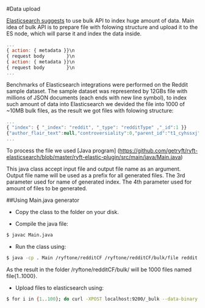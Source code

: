 #Data upload

[Elasticsearch suggests](https://www.elastic.co/guide/en/elasticsearch/guide/current/bulk.html) to use bulk API to index huge amount of data. 
Main idea of bulk API is to prepare file with folowing structure and upload it to the ES node, which will parse it and index the data inside.

```javascript
...
{ action: { metadata }}\n
{ request body        }\n
{ action: { metadata }}\n
{ request body        }\n
...
```

Benchmarks of Elasticsearch integrations were performed on the Reddit sample dataset. The sample dataset was represented by 12GBs file with millions of JSON documents (each ends with new line symbol), to index such amount of data into Elasticsearch we devided the file into 1000 of ~10MB bulk files, as the result we got files with folowing structure:

```javascript
...
{ "index": { "_index": "reddit", "_type": "redditType" ,"_id":1 }}
{"author_flair_text":null,"controversiality":0,"parent_id":"t1_cyhssxj","edited":false,"subreddit":"AskReddit","body":"Hmm, didn't know that, but I mostly do this to comments I like, so if I go back and look for it, it's not deleted. ","id":"cyhudtv","distinguished":null,"retrieved_on":1454208310,"created_utc":1451607874,"link_id":"t3_3ywxbq","author_flair_css_class":null,"gilded":0,"stickied":false,"author":"Chaosfreak610","score":3,"ups":3,"subreddit_id":"t5_2qh1i"}
...
```

To process the file we used [Java program] (https://github.com/getryft/ryft-elasticsearch/blob/master/ryft-elastic-plugin/src/main/java/Main.java)

This java class accept input file and output file name as an argument. Output file name will be used as a prefix for all generated files.
The 3rd parameter used for name of generated index.
The 4th parameter used for amount of files to be generated.


##Using Main.java generator

* Copy the class to the folder on your disk.

* Compile the java file:

```sh
$ javac Main.java
```

* Run the class using:

```sh
$ java -cp . Main /ryftone/redditCF /ryftone/redditCF/bulk/file reddit 1000

```

As the result in the folder /ryftone/redditCF/bulk/ will be 1000 files named file{1..1000}.

* Upload files to elasticsearch using:

```sh
$ for i in {1..100}; do curl -XPOST localhost:9200/_bulk --data-binary "@file${i}"; done

```




